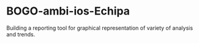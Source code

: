 # BOGO-ambi-ios-Echipa
Building a reporting tool for graphical representation of variety of analysis and trends.
